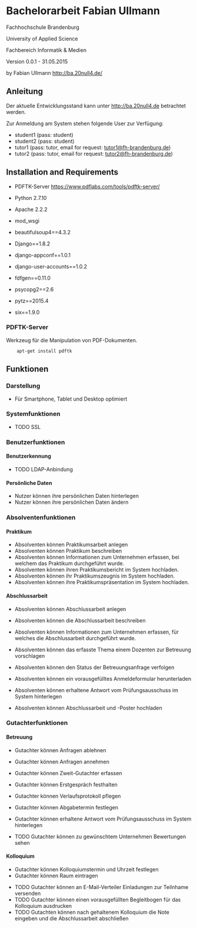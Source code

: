 Bachelorarbeit Fabian Ullmann
========
Fachhochschule Brandenburg

University of Applied Science

Fachbereich Informatik & Medien 



Version 0.0.1 - 31.05.2015

by Fabian Ullmann 
<http://ba.20null4.de/>


Anleitung
------------
Der aktuelle Entwicklungsstand kann unter <http://ba.20null4.de> betrachtet werden. 

Zur Anmeldung am System stehen folgende User zur Verfügung: 

+ student1 (pass: student)
+ student2 (pass: student)
+ tutor1 (pass: tutor, email for request: tutor1@fh-brandenburg.de)
+ tutor2 (pass: tutor, email for request: tutor2@fh-brandenburg.de)



Installation and Requirements
-----------------------------

+ PDFTK-Server <https://www.pdflabs.com/tools/pdftk-server/>
+ Python 2.7.10
+ Apache 2.2.2
+ mod_wsgi


+ beautifulsoup4==4.3.2
+ Django==1.8.2
+ django-appconf==1.0.1
+ django-user-accounts==1.0.2
+ fdfgen==0.11.0
+ psycopg2==2.6
+ pytz==2015.4
+ six==1.9.0

### PDFTK-Server ###

Werkzeug für die Manipulation von PDF-Dokumenten.

		apt-get install pdftk


Funktionen
-------------

### Darstellung ###

+ Für Smartphone, Tablet und Desktop optimiert

### Systemfunktionen ###

+ TODO SSL

### Benutzerfunktionen ###
#### Benutzerkennung ####

+ TODO LDAP-Anbindung


#### Persönliche Daten ####

+ Nutzer können ihre persönlichen Daten hinterlegen
+ Nutzer können ihre persönlichen Daten ändern

### Absolventenfunktionen ###

#### Praktikum ####

+ Absolventen können Praktikumsarbeit anlegen
+ Absolventen können Praktikum beschreiben
+ Absolventen können Informationen zum Unternehmen erfassen, bei welchem das Praktikum durchgeführt wurde.
+ Absolventen können ihren Praktikumsbericht im System hochladen. 
+ Absolventen können ihr Praktikumszeugnis im System hochladen. 
+ Absolventen können ihre Praktikumspräsentation im System hochladen.

#### Abschlussarbeit ####

+ Absolventen können Abschlussarbeit anlegen
+ Absolventen können die Abschlussarbeit beschreiben
+ Absolventen können Informationen zum Unternehmen erfassen, für welches die Abschlussarbeit durchgeführt wurde.
+ Absolventen können das erfasste Thema einem Dozenten zur Betreuung vorschlagen
+ Absolventen können den Status der Betreuungsanfrage verfolgen 
+ Absolventen können ein vorausgefülltes Anmeldeformular herunterladen

+ Absolventen können erhaltene Antwort vom Prüfungsausschuss im System hinterlegen

+ Absolventen können Abschlussarbeit und -Poster hochladen


### Gutachterfunktionen ###

#### Betreuung ####

+ Gutachter können Anfragen ablehnen
+ Gutachter können Anfragen annehmen 
+ Gutachter können Zweit-Gutachter erfassen
+ Gutachter können Erstgespräch festhalten
+ Gutachter können Verlaufsprotokoll pflegen
+ Gutachter können Abgabetermin festlegen

+ Gutachter können erhaltene Antwort vom Prüfungsausschuss im System hinterlegen
+ TODO Gutachter können zu gewünschtem Unternehmen Bewertungen sehen

#### Kolloquium ####

+ Gutachter können Kolloquiumstermin und Uhrzeit festlegen
+ Gutachter können Raum eintragen

- TODO Gutachter können an E-Mail-Verteiler Einladungen zur Teilnhame versenden
- TODO Gutachter können einen vorausgefüllten Begleitbogen für das Kolloquium ausdrucken
- TODO Gutachten können nach gehaltenem Kolloquium die Note eingeben und die Abschlussarbeit abschließen